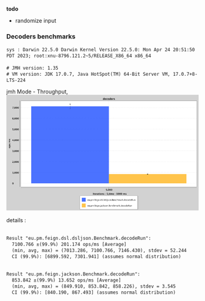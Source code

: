 **todo** 
- randomize input

### Decoders benchmarks

```
sys : Darwin 22.5.0 Darwin Kernel Version 22.5.0: Mon Apr 24 20:51:50 PDT 2023; root:xnu-8796.121.2~5/RELEASE_X86_64 x86_64

# JMH version: 1.35
# VM version: JDK 17.0.7, Java HotSpot(TM) 64-Bit Server VM, 17.0.7+8-LTS-224
```
jmh Mode - Throughput,  
![chart](./jmh-result.png)


details :

```

Result "eu.pm.feign.dsl.dsljson.Benchmark.decodeRun":
  7100.766 ±(99.9%) 201.174 ops/ms [Average]
  (min, avg, max) = (7013.286, 7100.766, 7146.430), stdev = 52.244
  CI (99.9%): [6899.592, 7301.941] (assumes normal distribution)

```

```

Result "eu.pm.feign.jackson.Benchmark.decodeRun":
  853.842 ±(99.9%) 13.652 ops/ms [Average]
  (min, avg, max) = (849.910, 853.842, 858.226), stdev = 3.545
  CI (99.9%): [840.190, 867.493] (assumes normal distribution)

```